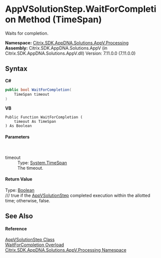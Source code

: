 # AppVSolutionStep.WaitForCompletion Method (TimeSpan)
 

Waits for completion.

**Namespace:**&nbsp;<a href="e89d7bb5-69e7-7aff-5732-d06b09ac746d">Citrix.SDK.AppDNA.Solutions.AppV.Processing</a><br />**Assembly:**&nbsp;Citrix.SDK.AppDNA.Solutions.AppV (in Citrix.SDK.AppDNA.Solutions.AppV.dll) Version: 7.11.0.0 (7.11.0.0)

## Syntax

**C#**
```csharp
public bool WaitForCompletion(
	TimeSpan timeout
)
```

**VB**
```vbnet
Public Function WaitForCompletion ( 
	timeout As TimeSpan
) As Boolean
```


#### Parameters
&nbsp;<dl><dt>timeout</dt><dd>Type: <a href="http://msdn2.microsoft.com/en-us/library/269ew577" target="_blank">System.TimeSpan</a><br />The timeout.</dd></dl>

#### Return Value
Type: <a href="http://msdn2.microsoft.com/en-us/library/a28wyd50" target="_blank">Boolean</a><br />/// true if the <a href="f1248c5a-6908-27f5-43bc-c1712c21e71c">AppVSolutionStep</a> completed execution within the allotted time; otherwise, false.

## See Also


#### Reference
<a href="f1248c5a-6908-27f5-43bc-c1712c21e71c">AppVSolutionStep Class</a><br /><a href="39fbd800-d7f5-e416-bd87-646b17deb7fb">WaitForCompletion Overload</a><br /><a href="e89d7bb5-69e7-7aff-5732-d06b09ac746d">Citrix.SDK.AppDNA.Solutions.AppV.Processing Namespace</a><br />